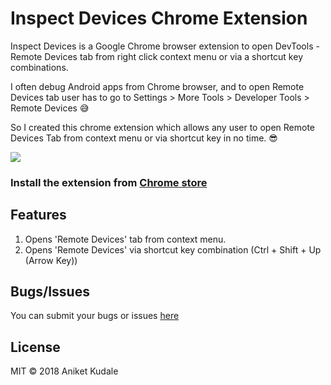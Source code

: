 # Inspect Devices Chrome Extension
Inspect Devices is a Google Chrome browser extension to open DevTools - Remote Devices tab from right click context menu or via a shortcut key combinations.

I often debug Android apps from Chrome browser, and to open Remote Devices tab user has to go to Settings > More Tools > Developer Tools > Remote Devices :sweat_smile:

So I created this chrome extension which allows any user to open Remote Devices Tab from context menu or via shortcut key in no time. :sunglasses:

![](https://lh3.googleusercontent.com/NH-nJlILlrcbSa7kJwIiK9tWUpUreCSV9p4MG03-CZjyVSmxTf36XP3Fs817E26xXQ-eLvQ_=w640-h400-e365)
### Install the extension from [Chrome store][chrome-store]

## Features
 1. Opens 'Remote Devices' tab from context menu.
 2. Opens 'Remote Devices' via shortcut key combination (Ctrl + Shift + Up (Arrow Key))

## Bugs/Issues
You can submit your bugs or issues [here][github-issues]

## License
MIT © 2018 Aniket Kudale

 [chrome-store]: https://chrome.google.com/webstore/detail/inspect-devices/gekjjfijolflhgbhjggpflnklibhkmjh
 [github-issues]: https://github.com/aniketkudale/inspect-devices/issues
